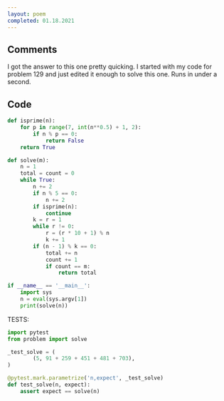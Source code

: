 ```yaml
---
layout: poem
completed: 01.18.2021
---
```


## Comments

I got the answer to this one pretty quicking.  I started with my code for
problem 129 and just edited it enough to solve this one.  Runs in under a
second.

## Code

```python
def isprime(n):
    for p in range(7, int(n**0.5) + 1, 2):
        if n % p == 0:
            return False
    return True

def solve(m):
    n = 1
    total = count = 0
    while True:
        n += 2
        if n % 5 == 0:
            n += 2
        if isprime(n):
            continue
        k = r = 1
        while r != 0:
            r = (r * 10 + 1) % n
            k += 1
        if (n - 1) % k == 0:
            total += n
            count += 1
            if count == m:
                return total

if __name__ == '__main__':
    import sys
    n = eval(sys.argv[1])
    print(solve(n))
```

TESTS:

```python
import pytest
from problem import solve

_test_solve = (
        (5, 91 + 259 + 451 + 481 + 703),
)

@pytest.mark.parametrize('n,expect', _test_solve)
def test_solve(n, expect):
    assert expect == solve(n)
```
